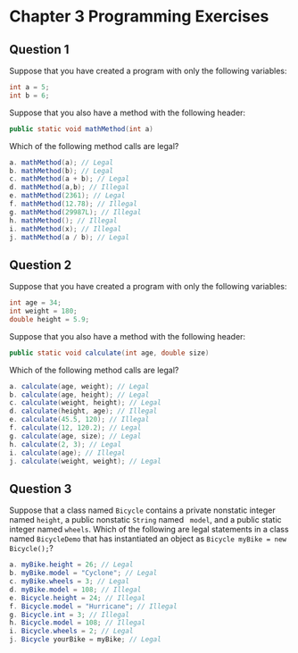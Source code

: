 # Chapter 3 Programming Exercises
## Question 1
 Suppose that you have created a program with only the following variables:
 ```java
 int a = 5;
 int b = 6;
```
Suppose that you also have a method with the following header:
```java
public static void mathMethod(int a)
```
Which of the following method calls are legal?
```java
a. mathMethod(a); // Legal
b. mathMethod(b); // Legal
c. mathMethod(a + b); // Legal
d. mathMethod(a,b); // Illegal
e. mathMethod(2361); // Legal
f. mathMethod(12.78); // Illegal
g. mathMethod(29987L); // Illegal
h. mathMethod(); // Illegal
i. mathMethod(x); // Illegal
j. mathMethod(a / b); // Legal
```

## Question 2
Suppose that you have created a program with only the following variables:
```java
int age = 34;
int weight = 180;
double height = 5.9;
```
Suppose that you also have a method with the following header:
```java
public static void calculate(int age, double size)
```
Which of the following method calls are legal?
```java
a. calculate(age, weight); // Legal
b. calculate(age, height); // Legal
c. calculate(weight, height); // Legal
d. calculate(height, age); // Illegal
e. calculate(45.5, 120); // Illegal
f. calculate(12, 120.2); // Legal
g. calculate(age, size); // Legal
h. calculate(2, 3); // Legal
i. calculate(age); // Illegal
j. calculate(weight, weight); // Legal
```

## Question 3
Suppose that a class named ```Bicycle``` contains a private nonstatic integer named
```height```, a public nonstatic ```String``` named ``` model```, and a public static integer named
```wheels```. Which of the following are legal statements in a class named ```BicycleDemo```
that has instantiated an object as ```Bicycle myBike = new Bicycle();```?

```java
a. myBike.height = 26; // Legal
b. myBike.model = "Cyclone"; // Legal
c. myBike.wheels = 3; // Legal
d. myBike.model = 108; // Illegal
e. Bicycle.height = 24; // Illegal
f. Bicycle.model = "Hurricane"; // Illegal
g. Bicycle.int = 3; // Illegal
h. Bicycle.model = 108; // Illegal
i. Bicycle.wheels = 2; // Legal
j. Bicycle yourBike = myBike; // Legal
```